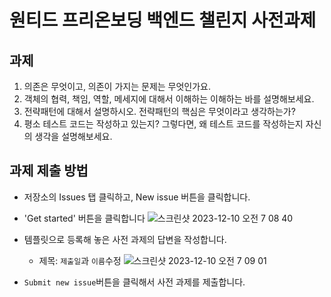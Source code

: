 # 원티드 프리온보딩 백엔드 챌린지 사전과제

## 과제
1. 의존은 무엇이고, 의존이 가지는 문제는 무엇인가요.
2. 객체의 협력, 책임, 역할, 메세지에 대해서 이해하는 이해하는 바를 설명해보세요.
3. 전략패턴에 대해서 설명하시오. 전략패턴의 핵심은 무엇이라고 생각하는가?
4. 평소 테스트 코드는 작성하고 있는지? 그렇다면, 왜 테스트 코드를 작성하는지 자신의 생각을 설명해보세요.

## 과제 제출 방법
- 저장소의 Issues 탭 클릭하고, New issue 버튼을 클릭합니다.
- 'Get started' 버튼을 클릭합니다
![스크린샷 2023-12-10 오전 7 08 40](https://github.com/hi-zayden/wanted-preonboarding-challenge-backend-2401/assets/153395045/a457597b-68f1-4b29-b037-d0b20f54d0fa)

- 템플릿으로 등록해 놓은 사전 과제의 답변을 작성합니다.
  - 제목: `제출일`과 `이름`수정
![스크린샷 2023-12-10 오전 7 09 01](https://github.com/hi-zayden/wanted-preonboarding-challenge-backend-2401/assets/153395045/33bce91a-6859-4a57-ad8b-7776803fca4c)

- `Submit new issue`버튼을 클릭해서 사전 과제를 제출합니다.
